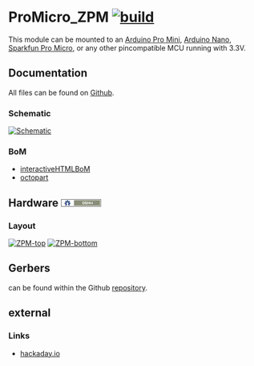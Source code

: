 # ProMicro_ZPM [![build](https://github.com/nerdyscout/ProMicro/workflows/kicad-exports/badge.svg?branch=ZPM)](ZPM/actions?query=branch%3AZPM)
This module can be mounted to an [Arduino Pro Mini](https://www.sparkfun.com/products/11113), [Arduino Nano](https://store.arduino.cc/arduino-nano), [Sparkfun Pro Micro](https://www.sparkfun.com/products/12587), or any other pincompatible MCU running with 3.3V.

## Documentation
All files can be found on [Github](https://github.com/nerdyscout/ProMicro/tree/master/ZPM).

### Schematic
[![Schematic](pcb/docs/img/ZPM-schematic.svg)](pcb/docs/ZPM-schematic.pdf)

### BoM
  * [interactiveHTMLBoM](https://nerdyscout.github.io/ProMicro/ZPM/docs/bom/ZPM-ibom.html)
  * [octopart](pcb/docs/bom/ZPM-bom_octopart.csv)

## Hardware [![CERN OHL v1.2](../img/oshw.png)](LICENSE.TXT)
### Layout
<a href="docs/ZPM-documentation.pdf"><img src="docs/img/ZPM-top.svg" alt="ZPM-top" width="40%"/></a>
<a href="docs/ZPM-documentation.pdf"><img src="docs/img/ZPM-bottom.svg" alt="ZPM-bottom" width="40%"/></a>

## Gerbers
can be found within the Github [repository](pcb/gerbers).

## external
### Links
  * [hackaday.io](https://hackaday.io/project/171898-promicro)
